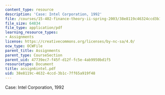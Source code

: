 ```yaml
---
content_type: resource
description: 'Case: Intel Corporation, 1992'
file: /courses/15-402-finance-theory-ii-spring-2003/38e8119c46324ccd3b1c7ff65a919f48_assign6intel.pdf
file_size: 64834
file_type: application/pdf
learning_resource_types:
- Assignments
license: https://creativecommons.org/licenses/by-nc-sa/4.0/
ocw_type: OCWFile
parent_title: Assignments
parent_type: CourseSection
parent_uid: 47739ec7-f45f-d12f-fc5e-4ab9950bd1f5
resourcetype: Document
title: assign6intel.pdf
uid: 38e8119c-4632-4ccd-3b1c-7ff65a919f48
---
```

Case: Intel Corporation, 1992
